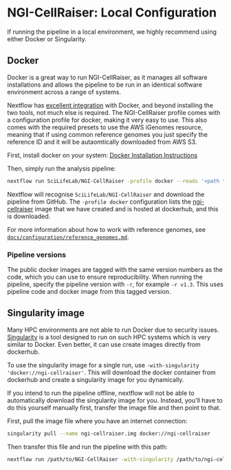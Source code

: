 # NGI-CellRaiser: Local Configuration

If running the pipeline in a local environment, we highly recommend using either Docker or Singularity.

## Docker
Docker is a great way to run NGI-CellRaiser, as it manages all software installations and allows the pipeline to be run in an identical software environment across a range of systems.

Nextflow has [excellent integration](https://www.nextflow.io/docs/latest/docker.html) with Docker, and beyond installing the two tools, not much else is required. The NGI-CellRaiser profile comes with a configuration profile for docker, making it very easy to use. This also comes with the required presets to use the AWS iGenomes resource, meaning that if using common reference genomes you just specify the reference ID and it will be autaomtically downloaded from AWS S3.

First, install docker on your system: [Docker Installation Instructions](https://docs.docker.com/engine/installation/)

Then, simply run the analysis pipeline:
```bash
nextflow run SciLifeLab/NGI-CellRaiser -profile docker --reads '<path to your reads>'
```

Nextflow will recognise `SciLifeLab/NGI-CellRaiser` and download the pipeline from GitHub. The `-profile docker` configuration lists the [ngi-cellraiser](https://hub.docker.com/r/ngi-cellraiser/) image that we have created and is hosted at dockerhub, and this is downloaded.

For more information about how to work with reference genomes, see [`docs/configuration/reference_genomes.md`](docs/configuration/reference_genomes.md).

### Pipeline versions
The public docker images are tagged with the same version numbers as the code, which you can use to ensure reproducibility. When running the pipeline, specify the pipeline version with `-r`, for example `-r v1.3`. This uses pipeline code and docker image from this tagged version.


## Singularity image
Many HPC environments are not able to run Docker due to security issues. [Singularity](http://singularity.lbl.gov/) is a tool designed to run on such HPC systems which is very similar to Docker. Even better, it can use create images directly from dockerhub.

To use the singularity image for a single run, use `-with-singularity 'docker://ngi-cellraiser'`. This will download the docker container from dockerhub and create a singularity image for you dynamically.

If you intend to run the pipeline offline, nextflow will not be able to automatically download the singularity image for you. Instead, you'll have to do this yourself manually first, transfer the image file and then point to that.

First, pull the image file where you have an internet connection:

```bash
singularity pull --name ngi-cellraiser.img docker://ngi-cellraiser
```

Then transfer this file and run the pipeline with this path:

```bash
nextflow run /path/to/NGI-CellRaiser -with-singularity /path/to/ngi-cellraiser.img
```

